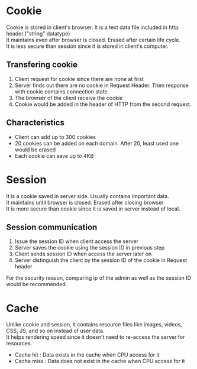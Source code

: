 # Cookie
Cookie is stored in client's browser. It is a text data file included in http header.("string" datatype)<br>
It maintains even after browser is closed. Erased after certain life cycle.<br>
It is less secure than session since it is stored in client's computer.

## Transfering cookie
<ol>
  <li>Client request for cookie since there are none at first</li>
  <li>Server finds out there are no cookie in Request Header. Then response with cookie contains connection state.</li>
  <li>The browser of the client receive the cookie</li>
  <li>Cookie would be added in the header of HTTP from the second request.</li>
</ol>

## Characteristics
<ul>
  <li>Client can add up to 300 cookies</li>
  <li>20 cookies can be added on each domain. After 20, least used one would be erased</li>
  <li>Each cookie can save up to 4KB</li>
</ul>

# Session
It is a cookie saved in server side. Usually contains important data.<br>
It maintains until browser is closed. Erased after closing browser<br>
It is more secure than cookie since it is saved in server instead of local.

## Session communication
<ol>
  <li>Issue the session ID when client access the server</li>
  <li>Server saves the cookie using the session ID in previous step</li>
  <li>Client sends session ID when access the server later on</li>
  <li>Server distinguish the client by the session ID of the cookie in Request header</li>
</ol>

For the security reason, comparing ip of the admin as well as the session ID would be recommended.

# Cache
Unlike cookie and session, it contains resource files like images, videos, CSS, JS, and so on instead of user data.<br>
It helps rendering speed since it doesn't need to re-access the server for resources.
<ul>
  <li>Cache hit : Data exists in the cache when CPU access for it</li>
  <li>Cache miss : Data does not exist in the cache when CPU access for it</li>
</ul>
